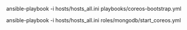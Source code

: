 



ansible-playbook -i hosts/hosts_all.ini playbooks/coreos-bootstrap.yml



ansible-playbook -i hosts/hosts_all.ini roles/mongodb/start_coreos.yml

